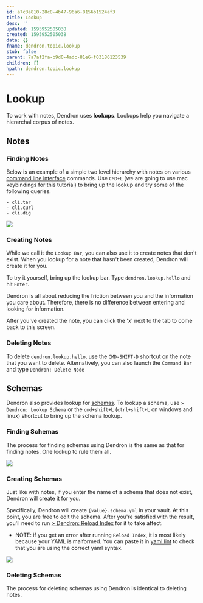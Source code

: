 ```yaml
---
id: a7c3a810-28c8-4b47-96a6-8156b1524af3
title: Lookup
desc: ''
updated: 1595952505038
created: 1595952505038
data: {}
fname: dendron.topic.lookup
stub: false
parent: 7a7af2fa-b9d0-4adc-81e6-f03186123539
children: []
hpath: dendron.topic.lookup
---
```

# Lookup

To work with notes, Dendron uses  **lookups**. Lookups help you navigate a hierarchal corpus of notes.

## Notes

### Finding Notes

Below is an example of a simple two level hierarchy with notes on various [command line interface](https://en.wikipedia.org/wiki/Command-line_interface) commands. Use `CMD+L` (we are going to use mac keybindings for this tutorial) to bring up the lookup and try some of the following queries.

```
- cli.tar
- cli.curl
- cli.dig
```
![](https://foundation-prod-assetspublic53c57cce-8cpvgjldwysl.s3-us-west-2.amazonaws.com/assets/images/lookup-cli.gif)

### Creating Notes

While we call it the `Lookup Bar`, you can also use it to create notes that don't exist. When you lookup for a note that hasn't been created, Dendron will create it for you. 

To try it yourself, bring up the lookup bar. Type `dendron.lookup.hello` and hit `Enter`.

Dendron is all about reducing the friction between you and the information you care about. Therefore, there is no difference between entering and looking for information.

After you've created the note, you can click the 'x' next to the tab to come back to this screen.


### Deleting Notes

To delete `dendron.lookup.hello`, use the `CMD-SHIFT-D` shortcut on the note that you want to delete. Alternatively, you can also launch the `Command Bar` and type `Dendron: Delete Node` 

## Schemas

Dendron also provides lookup for [schemas](c5e5adde-5459-409b-b34d-a0d75cbb1052). To lookup a schema, use `> Dendron: Lookup Schema` or the `cmd+shift+L` (`ctrl+shift+L` on windows and linux) shortcut to bring up the schema lookup.

### Finding Schemas

The process for finding schemas using Dendron is the same as that for finding notes. One lookup to rule them all. 

![](https://foundation-prod-assetspublic53c57cce-8cpvgjldwysl.s3-us-west-2.amazonaws.com/assets/schema-lookup.gif)

### Creating Schemas

Just like with notes, if you enter the name of a schema that does not exist, Dendron will create it for you.

Specifically, Dendron will create `{value}.schema.yml` in your vault. At this point, you are free to edit the schema. After you're satisfied with the result, you'll need to run [> Dendron: Reload Index](eea2b078-1acc-4071-a14e-18299fc28f47) for it to take affect. 

- NOTE: if you get an error after running `Reload Index`, it is most likely because your YAML is malformed. You can paste it in [yaml lint](http://www.yamllint.com/) to check that you are using the correct yaml syntax. 

![](https://foundation-prod-assetspublic53c57cce-8cpvgjldwysl.s3-us-west-2.amazonaws.com/assets/images/schema-create.gif)

### Deleting Schemas

The process for deleting schemas using Dendron is identical to deleting notes. 
